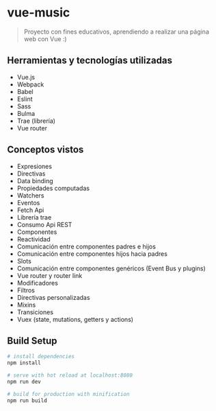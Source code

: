 # vue-music

> Proyecto con fines educativos, aprendiendo a realizar una página web con Vue :)

## Herramientas y tecnologías utilizadas

- Vue.js
- Webpack
- Babel
- Eslint
- Sass
- Bulma
- Trae (librería)
- Vue router

## Conceptos vistos

- Expresiones
- Directivas
- Data binding
- Propiedades computadas
- Watchers
- Eventos
- Fetch Api
- Librería trae
- Consumo Api REST
- Componentes
- Reactividad
- Comunicación entre componentes padres e hijos
- Comunicación entre componentes hijos hacia padres
- Slots
- Comunicación entre componentes genéricos (Event Bus y plugins)
- Vue router y router link
- Modificadores
- Filtros
- Directivas personalizadas
- Mixins
- Transiciones
- Vuex (state, mutations, getters y actions)

## Build Setup

``` bash
# install dependencies
npm install

# serve with hot reload at localhost:8080
npm run dev

# build for production with minification
npm run build
```
